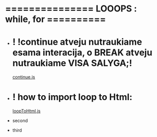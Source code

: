 # =============== LOOOPS : while, for ==========

- # ! !continue atveju nutraukiame esama interacija, o BREAK atveju nutraukiame VISA SALYGA;!

  [continue.js](js/continue.js)

- # ! how to import loop to Html:

  [loopToHtml.js](js/loopToHtml.js)

- second
- third
